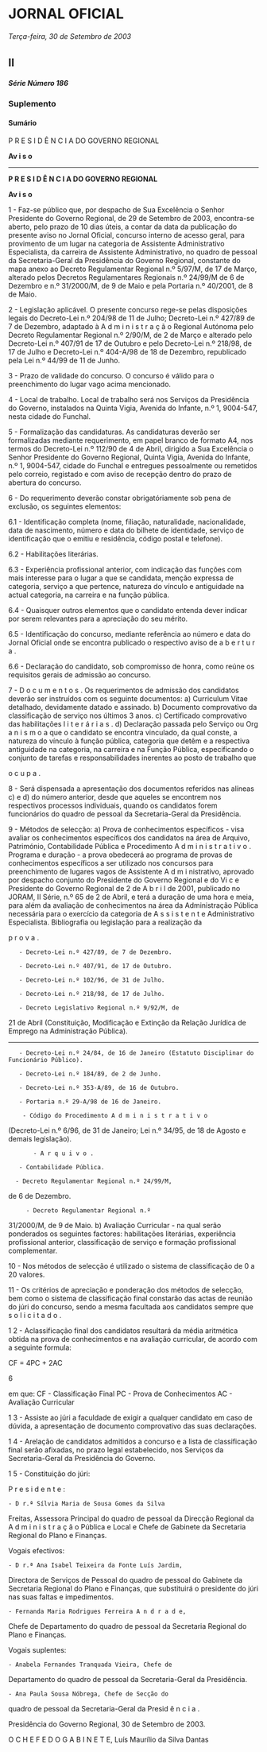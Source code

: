 # JORNAL OFICIAL

###### Terça-feira, 30 de Setembro de 2003

## II

##### Série Número 186

### **Suplemento**

#### **Sumário**

P R E S I D Ê N C I A DO GOVERNO REGIONAL

**Av i s o**




---

**P R E S I D Ê N C I A DO GOVERNO REGIONAL**


**Av i s o**


1 - Faz-se público que, por despacho de Sua Excelência o
Senhor Presidente do Governo Regional, de 29 de
Setembro de 2003, encontra-se aberto, pelo prazo de 10
dias úteis, a contar da data da publicação do presente
aviso no Jornal Oficial, concurso interno de acesso
geral, para provimento de um lugar na categoria de
Assistente Administrativo Especialista, da carreira de
Assistente Administrativo, no quadro de pessoal da
Secretaria-Geral da Presidência do Governo Regional,
constante do mapa anexo ao Decreto Regulamentar
Regional n.º 5/97/M, de 17 de Março, alterado pelos
Decretos Regulamentares Regionais n.º 24/99/M de 6
de Dezembro e n.º 31/2000/M, de 9 de Maio e pela
Portaria n.º 40/2001, de 8 de Maio.


2 - Legislação aplicável.
O presente concurso rege-se pelas disposições legais do
Decreto-Lei n.º 204/98 de 11 de Julho; Decreto-Lei n.º
427/89 de 7 de Dezembro, adaptado à A d m i n i s t r a ç ã o
Regional Autónoma pelo Decreto Regulamentar
Regional n.º 2/90/M, de 2 de Março e alterado pelo
Decreto-Lei n.º 407/91 de 17 de Outubro e pelo
Decreto-Lei n.º 218/98, de 17 de Julho e Decreto-Lei n.º
404-A/98 de 18 de Dezembro, republicado pela Lei n.º
44/99 de 11 de Junho.


3 - Prazo de validade do concurso.
O concurso é válido para o preenchimento do lugar vago
acima mencionado.


4 - Local de trabalho.
Local de trabalho será nos Serviços da Presidência do
Governo, instalados na Quinta Vigia, Avenida do
Infante, n.º 1, 9004-547, nesta cidade do Funchal.


5 - Formalização das candidaturas.
As candidaturas deverão ser formalizadas mediante
requerimento, em papel branco de formato A4, nos
termos do Decreto-Lei n.º 112/90 de 4 de Abril, dirigido
a Sua Excelência o Senhor Presidente do Governo
Regional, Quinta Vigia, Avenida do Infante, n.º 1,
9004-547, cidade do Funchal e entregues pessoalmente
ou remetidos pelo correio, registado e com aviso de
recepção dentro do prazo de abertura do concurso.


6 - Do requerimento deverão constar obrigatóriamente sob
pena de exclusão, os seguintes elementos:


6.1 - Identificação completa (nome, filiação, naturalidade, nacionalidade, data de nascimento, número e data do bilhete de identidade, serviço de
identificação que o emitiu e residência, código
postal e telefone).


6.2 - Habilitações literárias.


6.3 - Experiência profissional anterior, com indicação das funções com mais interesse para o lugar
a que se candidata, menção expressa de categoria, serviço a que pertence, natureza do vínculo e antiguidade na actual categoria, na carreira e na função pública.



6.4 - Quaisquer outros elementos que o candidato
entenda dever indicar por serem relevantes para
a apreciação do seu mérito.


6.5 - Identificação do concurso, mediante referência ao número e data do Jornal Oficial onde se
encontra publicado o respectivo aviso de
a b e r t u r a .


6.6 - Declaração do candidato, sob compromisso de
honra, como reúne os requisitos gerais de
admissão ao concurso.


7 - D o c u m e n t o s .
Os requerimentos de admissão dos candidatos deverão
ser instruídos com os seguinte documentos:
a) Curriculum Vitae detalhado, devidamente
datado e assinado.
b) Documento comprovativo da classificação de
serviço nos últimos 3 anos.
c) Certificado comprovativo das habilitações
l i t e r á r i a s .
d) Declaração passada pelo Serviço ou Org a n i s m o
a que o candidato se encontra vinculado, da qual
conste, a natureza do vínculo à função pública,
categoria que detêm e a respectiva antiguidade
na categoria, na carreira e na Função Pública,
especificando o conjunto de tarefas e responsabilidades inerentes ao posto de trabalho que

o c u p a .


8 - Será dispensada a apresentação dos documentos referidos nas alíneas c) e d) do número anterior, desde que
aqueles se encontrem nos respectivos processos individuais, quando os candidatos forem funcionários do
quadro de pessoal da Secretaria-Geral da Presidência.


9 - Métodos de selecção:
a) Prova de conhecimentos específicos - visa avaliar os conhecimentos específicos dos candidatos na área de Arquivo, Património, Contabilidade Pública e Procedimento A d m i n i s t r a t i v o .
Programa e duração - a prova obedecerá ao
programa de provas de conhecimentos específicos a ser utilizado nos concursos para preenchimento de lugares vagos de Assistente A d m i nistrativo, aprovado por despacho conjunto do
Presidente do Governo Regional e do Vi c e Presidente do Governo Regional de 2 de A b r i l
de 2001, publicado no JORAM, II Série, n.º 65
de 2 de Abril, e terá a duração de uma hora e
meia, para além da avaliação de conhecimentos
na área da Administração Pública necessária
para o exercício da categoria de A s s i s t e n t e
Administrativo Especialista.
Bibliografia ou legislação para a realização da

p r o v a .

       - Decreto-Lei n.º 427/89, de 7 de Dezembro.

       - Decreto-Lei n.º 407/91, de 17 de Outubro.

       - Decreto-Lei n.º 102/96, de 31 de Julho.

       - Decreto-Lei n.º 218/98, de 17 de Julho.

       - Decreto Legislativo Regional n.º 9/92/M, de
21 de Abril (Constituição, Modificação e
Extinção da Relação Jurídica de Emprego na
Administração Pública).




---

       - Decreto-Lei n.º 24/84, de 16 de Janeiro (Estatuto Disciplinar do Funcionário Público).

       - Decreto-Lei n.º 184/89, de 2 de Junho.

       - Decreto-Lei n.º 353-A/89, de 16 de Outubro.

       - Portaria n.º 29-A/98 de 16 de Janeiro.

        - Código do Procedimento A d m i n i s t r a t i v o
(Decreto-Lei n.º 6/96, de 31 de Janeiro; Lei n.º
34/95, de 18 de Agosto e demais legislação).

           - A r q u i v o .

       - Contabilidade Pública.

      - Decreto Regulamentar Regional n.º 24/99/M,
de 6 de Dezembro.

         - Decreto Regulamentar Regional n.º
31/2000/M, de 9 de Maio.
b) Avaliação Curricular - na qual serão ponderados
os seguintes factores: habilitações literárias, experiência profissional anterior, classificação de
serviço e formação profissional complementar.


10 - Nos métodos de selecção é utilizado o sistema de
classificação de 0 a 20 valores.


11 - Os critérios de apreciação e ponderação dos métodos de
selecção, bem como o sistema de classificação final
constarão das actas de reunião do júri do concurso,
sendo a mesma facultada aos candidatos sempre que
s o l i c i t a d o .


1 2 - Aclassificação final dos candidatos resultará da média
aritmética obtida na prova de conhecimentos e na
avaliação curricular, de acordo com a seguinte formula:

CF = 4PC + 2AC

6

em que:
CF - Classificação Final
PC - Prova de Conhecimentos
AC - Avaliação Curricular



1 3 - Assiste ao júri a faculdade de exigir a qualquer candidato em caso de dúvida, a apresentação de documento
comprovativo das suas declarações.


1 4 - Arelação de candidatos admitidos a concurso e a lista de
classificação final serão afixadas, no prazo legal estabelecido, nos Serviços da Secretaria-Geral da Presidência do Governo.


1 5 - Constituição do júri:


P r e s i d e n t e :

    - D r.ª Sílvia Maria de Sousa Gomes da Silva
Freitas, Assessora Principal do quadro de
pessoal da Direcção Regional da A d m i n i s t r a ç ã o
Pública e Local e Chefe de Gabinete da
Secretaria Regional do Plano e Finanças.


Vogais efectivos:

    - D r.ª Ana Isabel Teixeira da Fonte Luís Jardim,
Directora de Serviços de Pessoal do quadro de
pessoal do Gabinete da Secretaria Regional do
Plano e Finanças, que substituirá o presidente
do júri nas suas faltas e impedimentos.

    - Fernanda Maria Rodrigues Ferreira A n d r a d e,
Chefe de Departamento do quadro de pessoal
da Secretaria Regional do Plano e Finanças.


Vogais suplentes:

    - Anabela Fernandes Tranquada Vieira, Chefe de
Departamento do quadro de pessoal da Secretaria-Geral da Presidência.

    - Ana Paula Sousa Nóbrega, Chefe de Secção do
quadro de pessoal da Secretaria-Geral da Presid ê n c i a .


Presidência do Governo Regional, 30 de Setembro de 2003.


O C H E F E D O G A B I N E T E, Luís Maurílio da Silva Dantas

